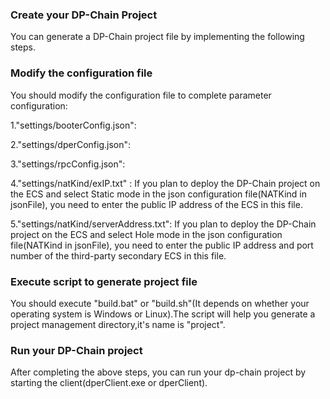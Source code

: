 ### Create your DP-Chain Project

You can generate a DP-Chain project file by implementing the following steps.

### Modify the configuration file

You should modify the configuration file to complete parameter configuration:

1."settings/booterConfig.json":

2."settings/dperConfig.json":

3."settings/rpcConfig.json":

4."settings/natKind/exIP.txt" : If you plan to deploy the DP-Chain project on the ECS and select Static mode in the json configuration file(NATKind in jsonFile), you need to enter the public IP address of the ECS in this file.

5."settings/natKind/serverAddress.txt": If you plan to deploy the DP-Chain project on the ECS and select Hole mode in the json configuration file(NATKind in jsonFile), you need to enter the public IP address and port number of the third-party secondary ECS in this file.

### Execute script to generate project file

You should execute "build.bat" or "build.sh"(It depends on whether your operating system is Windows or Linux).The script will help you generate a project management directory,it's name is "project".

### Run your DP-Chain project

After completing the above steps, you can run your dp-chain project by starting the client(dperClient.exe or dperClient).
